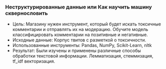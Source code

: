 ### Неструктурированные данные или Как научить машину сквернословить

- Цель: Магазину нужен инструмент, который будет искать токсичные комментарии и отправлять их на модерацию. Обучите модель классифицировать комментарии на позитивные и негативные.
- Исходные данные: Корпус твитов с разметкой о токсичности.
- Использованные инструменты: Pandas, NumPy, Scikit-Learn, nltk
- Результат: Были изучены и применены различные способы обработки текстовой информации. Лемматизация, стеммизация, tf_idf векторизация.
